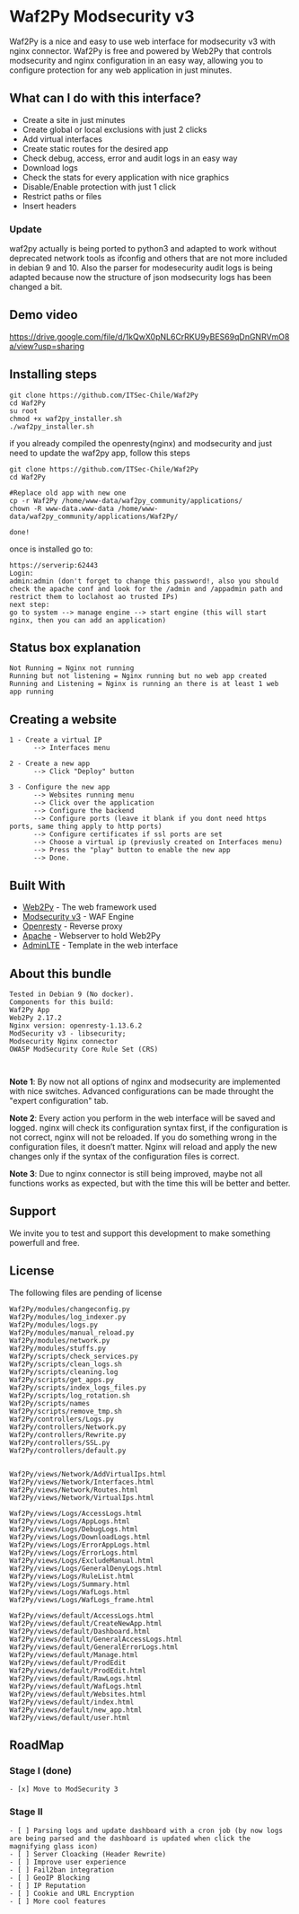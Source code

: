 
# Waf2Py Modsecurity v3
Waf2Py is a nice and easy to use web interface for modsecurity v3 with nginx connector. Waf2Py is free and powered by Web2Py that controls modsecurity and nginx configuration in an easy way, allowing you to configure protection for any web application in just minutes.

## What can I do with this interface?

- Create a site in just minutes
- Create global or local exclusions with just 2 clicks
- Add virtual interfaces
- Create static routes for the desired app
- Check debug, access, error and audit logs in an easy way
- Download logs
- Check the stats for every application with nice graphics
- Disable/Enable protection with just 1 click
- Restrict paths or files
- Insert headers

### Update ###
waf2py actually is being ported to python3 and adapted to work without deprecated network tools as ifconfig and others that are not more included in debian 9 and 10.
Also the parser for modesecurity audit logs is being adapted because now the structure of json modsecurity logs has been changed a bit.


## Demo video

https://drive.google.com/file/d/1kQwX0pNL6CrRKU9yBES69qDnGNRVmO8a/view?usp=sharing


## Installing steps

```
git clone https://github.com/ITSec-Chile/Waf2Py
cd Waf2Py
su root
chmod +x waf2py_installer.sh
./waf2py_installer.sh
```
if you already compiled the openresty(nginx) and modsecurity and just need to update the waf2py app, follow this steps
```
git clone https://github.com/ITSec-Chile/Waf2Py
cd Waf2Py

#Replace old app with new one
cp -r Waf2Py /home/www-data/waf2py_community/applications/
chown -R www-data.www-data /home/www-data/waf2py_community/applications/Waf2Py/

done!
```
once is installed go to:
```
https://serverip:62443
Login:
admin:admin (don't forget to change this password!, also you should check the apache conf and look for the /admin and /appadmin path and restrict them to loclahost ao trusted IPs)
next step:
go to system --> manage engine --> start engine (this will start nginx, then you can add an application)
```

## Status box explanation
```
Not Running = Nginx not running
Running but not listening = Nginx running but no web app created
Running and Listening = Nginx is running an there is at least 1 web app running
```

## Creating a website
```
1 - Create a virtual IP
      --> Interfaces menu

2 - Create a new app
      --> Click "Deploy" button

3 - Configure the new app
      --> Websites running menu
      --> Click over the application
      --> Configure the backend
      --> Configure ports (leave it blank if you dont need https ports, same thing apply to http ports)
      --> Configure certificates if ssl ports are set
      --> Choose a virtual ip (previusly created on Interfaces menu)
      --> Press the "play" button to enable the new app
      --> Done.
```

## Built With

* [Web2Py](http://www.web2py.com/) - The web framework used
* [Modsecurity v3](https://www.modsecurity.org/) - WAF Engine
* [Openresty](https://openresty.org/) - Reverse proxy
* [Apache](https://httpd.apache.org/) - Webserver to hold Web2Py
* [AdminLTE](https://adminlte.io/) - Template in the web interface


## About this bundle
```
Tested in Debian 9 (No docker).
Components for this build:
Waf2Py App
Web2Py 2.17.2
Nginx version: openresty-1.13.6.2
ModSecurity v3 - libsecurity;
Modsecurity Nginx connector
OWASP ModSecurity Core Rule Set (CRS)



```

<b>Note 1</b>: By now not all options of nginx and modsecurity are implemented with nice switches. Advanced configurations can be made throught the "expert configuration" tab.

<b>Note 2</b>: Every action you perform in the web interface will be saved and logged. nginx will check its configuration syntax first, if the configuration is not correct, nginx will not be reloaded. If you do something wrong in the configuration files, it doesn’t matter. Nginx will reload and apply the new changes only if the syntax of the configuration files is correct.

<b>Note 3</b>: Due to nginx connector is still being improved, maybe not all functions works as expected, but with the time this will be better and better.

## Support
We invite you to test and support this development to make something powerfull and free.

## License

The following files are pending of license

```
Waf2Py/modules/changeconfig.py
Waf2Py/modules/log_indexer.py
Waf2Py/modules/logs.py
Waf2Py/modules/manual_reload.py
Waf2Py/modules/network.py
Waf2Py/modules/stuffs.py
Waf2Py/scripts/check_services.py
Waf2Py/scripts/clean_logs.sh
Waf2Py/scripts/cleaning.log
Waf2Py/scripts/get_apps.py
Waf2Py/scripts/index_logs_files.py
Waf2Py/scripts/log_rotation.sh
Waf2Py/scripts/names
Waf2Py/scripts/remove_tmp.sh
Waf2Py/controllers/Logs.py
Waf2Py/controllers/Network.py
Waf2Py/controllers/Rewrite.py
Waf2Py/controllers/SSL.py
Waf2Py/controllers/default.py


Waf2Py/views/Network/AddVirtualIps.html
Waf2Py/views/Network/Interfaces.html
Waf2Py/views/Network/Routes.html
Waf2Py/views/Network/VirtualIps.html

Waf2Py/views/Logs/AccessLogs.html
Waf2Py/views/Logs/AppLogs.html
Waf2Py/views/Logs/DebugLogs.html
Waf2Py/views/Logs/DownloadLogs.html
Waf2Py/views/Logs/ErrorAppLogs.html
Waf2Py/views/Logs/ErrorLogs.html
Waf2Py/views/Logs/ExcludeManual.html
Waf2Py/views/Logs/GeneralDenyLogs.html
Waf2Py/views/Logs/RuleList.html
Waf2Py/views/Logs/Summary.html
Waf2Py/views/Logs/WafLogs.html
Waf2Py/views/Logs/WafLogs_frame.html

Waf2Py/views/default/AccessLogs.html
Waf2Py/views/default/CreateNewApp.html
Waf2Py/views/default/Dashboard.html
Waf2Py/views/default/GeneralAccessLogs.html
Waf2Py/views/default/GeneralErrorLogs.html
Waf2Py/views/default/Manage.html
Waf2Py/views/default/ProdEdit
Waf2Py/views/default/ProdEdit.html
Waf2Py/views/default/RawLogs.html
Waf2Py/views/default/WafLogs.html
Waf2Py/views/default/Websites.html
Waf2Py/views/default/index.html
Waf2Py/views/default/new_app.html
Waf2Py/views/default/user.html

```
## RoadMap

### Stage I (done)

```
- [x] Move to ModSecurity 3
```

### Stage II 

```
- [ ] Parsing logs and update dashboard with a cron job (by now logs are being parsed and the dashboard is updated when click the magnifying glass icon)
- [ ] Server Cloacking (Header Rewrite)
- [ ] Improve user experience
- [ ] Fail2ban integration
- [ ] GeoIP Blocking
- [ ] IP Reputation 
- [ ] Cookie and URL Encryption
- [ ] More cool features
```


